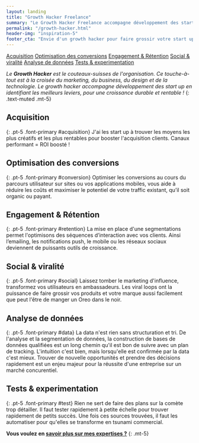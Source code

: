 ```yaml
---
layout: landing
title: "Growth Hacker Freelance"
summary: "Le Growth Hacker Freelance accompagne développement des start up en identifiant les meilleurs leviers, pour une croissance durable et rentable"
permalink: "/growth-hacker.html"
header-img: "inspiration-5"
footer_cta: "Envie d'un growth hacker pour faire grossir votre start up ? Commençons à en parler ensemble maintenant."
---
```

<div class="row border-bottom border-muted bg-white sticky-top">
  <div class="col">
    <a href="#acquisition" class="btn btn-outline-primary my-2">Acquisition</a>
    <a href="#conversion" class="btn btn-outline-primary my-2">Optimisation des conversions</a>
    <a href="#retention" class="btn btn-outline-primary my-2">Engagement & Rétention</a>
    <a href="#social" class="btn btn-outline-primary my-2">Social & viralité</a>
    <a href="#data" class="btn btn-outline-primary my-2">Analyse de données</a>
    <a href="#test" class="btn btn-outline-primary my-2">Tests & experimentation</a>
  </div>
</div>

*Le **Growth Hacker** est le couteaux-suisses de l'organisation. Ce touche-à-tout est à la croisée du marketing, du business, du design et de la technologie. Le growth hacker accompagne développement des start up en identifiant les meilleurs leviers, pour une croissance durable et rentable !*
{: .text-muted .mt-5}

## Acquisition
{: .pt-5 .font-primary #acquisition}
J'ai les start up à trouver les moyens les plus créatifs et les plus rentables pour booster l'acquisition clients. Canaux performant = ROI boosté !

## Optimisation des conversions
{: .pt-5 .font-primary #conversion}
Optimiser les conversions au cours du parcours utilisateur sur sites ou vos applications mobiles, vous aide à réduire les coûts et maximiser le potentiel de votre traffic existant, qu’il soit organic ou payant.

## Engagement & Rétention
{: .pt-5 .font-primary #retention}
La mise en place d'une segmentations permet l'optimisons des séquences d’interaction avec vos clients. Ainsi l’emailing, les notifications push, le mobile ou les réseaux sociaux deviennent de puissants outils de croissance.

## Social & viralité
{: .pt-5 .font-primary #social}
Laissez tomber le marketing d'influence, transformez vos utilisateurs en ambassadeurs. Les viral loops ont la puissance de faire grossir vos produits et votre marque aussi facilement que peut l'être de manger un Oreo dans le noir.

## Analyse de données
{: .pt-5 .font-primary #data}
La data n'est rien sans structuration et tri. De l'analyse et la segmentation de données, la construction de bases de données qualifiées est un long chemin qu'il est bon de suivre avec un plan de tracking. L'intuition c'est bien, mais lorsqu'elle est confirmée par la data c'est mieux. Trouver de nouvelle opportunités et prendre des décisions rapidement est un enjeu majeur pour la réussite d'une entreprise sur un marché concurentiel.

## Tests & experimentation
{: .pt-5 .font-primary #test}
Rien ne sert de faire des plans sur la comète trop détailler. Il faut tester rapidement à petite échelle pour trouver rapidement de petits succès. Une fois ces sources trouvées, il faut les automatiser pour qu'elles se transforme en tsunami commercial.

**Vous voulez en <a href="/chef-projet-digital.html">savoir plus sur mes expertises ?</a>**
{: .mt-5}
